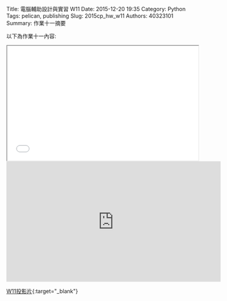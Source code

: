 Title: 電腦輔助設計與實習  W11
Date: 2015-12-20 19:35
Category: Python
Tags: pelican, publishing
Slug: 2015cp_hw_w11
Authors: 40323101
Summary: 作業十一摘要

以下為作業十一內容:

<iframe src="40323101_cp_w11.html" width="500" height="300"></iframe>
<iframe width="560" height="315" src="https://www.youtube.com/embed/-yfnmrtdxGk" frameborder="0" allowfullscreen></iframe>

[W11投影片](40323101_cp_w11.html){:target="_blank"}




